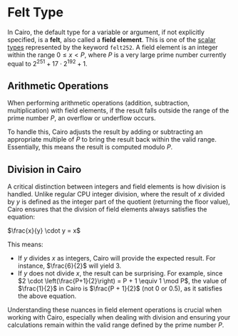 # Felt Type

In Cairo, the default type for a variable or argument, if not explicitly specified, is a **felt**, also called a **field element**.
This is one of the [scalar types](https://book.cairo-lang.org/ch02-02-data-types.html#scalar-types) represented by the keyword `felt252`.
A field element is an integer within the range $0 ≤ x < P$, where $P$ is a very large prime number currently equal to $2^{251} + 17 \cdot 2^{192} + 1$.

## Arithmetic Operations

When performing arithmetic operations (addition, subtraction, multiplication) with field elements, if the result falls outside the range of the prime number $P$, an overflow or underflow occurs.

To handle this, Cairo adjusts the result by adding or subtracting an appropriate multiple of $P$ to bring the result back within the valid range.
Essentially, this means the result is computed modulo $P$.

## Division in Cairo

A critical distinction between integers and field elements is how division is handled.
Unlike regular CPU integer division, where the result of $x$ divided by $y$ is defined as the integer part of the quotient (returning the floor value), Cairo ensures that the division of field elements always satisfies the equation:

$\frac{x}{y} \cdot y = x$

This means:

- If $y$ divides $x$ as integers, Cairo will provide the expected result.
  For instance, $\frac{6}{2}$ will yield $3$.
- If $y$ does not divide $x$, the result can be surprising.
  For example, since $2 \cdot \left(\frac{P+1}{2}\right) = P + 1 \equiv 1 \mod P$, the value of $\frac{1}{2}$ in Cairo is $\frac{P + 1}{2}$ (not $0$ or $0.5$), as it satisfies the above equation.

Understanding these nuances in field element operations is crucial when working with Cairo, especially when dealing with division and ensuring your calculations remain within the valid range defined by the prime number $P$.
